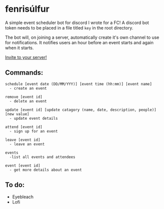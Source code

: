 # fenrisúlfur

A simple event scheduler bot for discord I wrote for a FC!
A discord bot token needs to be placed in a file titled `key` in the root directory.

The bot will, on joining a server, automatically create it's own channel to use for notifications. It notifies users an hour before an event starts and again when it starts.

[Invite to your server!](https://discordapp.com/api/oauth2/authorize?client_id=608760669181050885&permissions=305327120&scope=bot)

## Commands:
```
schedule [event date (DD/MM/YYY)] [event time (hh:mm)] [event name]
  - create an event
  
remove [event id]
  - delete an event
  
update [event id] [update catagory (name, date, description, people)] [new value]
  - update event details
  
attend [event id]
  - sign up for an event
  
leave [event id]
  - leave an event
  
events 
  -list all events and attendees
  
event [event id]
  - get more details about an event
```

## To do:

- Eyebleach
- Lofi
